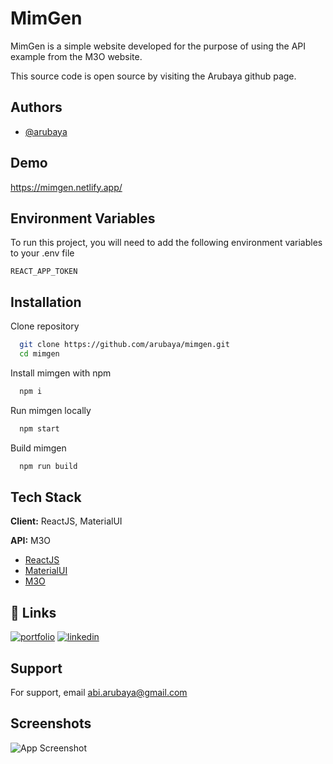 
# MimGen

MimGen is a simple website developed for the purpose of using the API example from the M3O website.

This source code is open source by visiting the Arubaya github page.


## Authors

- [@arubaya](https://www.github.com/arubaya)


## Demo

https://mimgen.netlify.app/


## Environment Variables

To run this project, you will need to add the following environment variables to your .env file

`REACT_APP_TOKEN`


## Installation

Clone repository

```bash
  git clone https://github.com/arubaya/mimgen.git
  cd mimgen
```

Install mimgen with npm

```bash
  npm i
```

Run mimgen locally

```bash
  npm start
```

Build mimgen

```bash
  npm run build
```
    
## Tech Stack

**Client:** ReactJS, MaterialUI

**API:** M3O

- [ReactJS](https://reactjs.org/)
- [MaterialUI](https://mui.com/)
- [M3O](https://m3o.com/)
## 🔗 Links
[![portfolio](https://img.shields.io/badge/my_portfolio-000?style=for-the-badge&logo=ko-fi&logoColor=white)](https://arubaya.github.io/)
[![linkedin](https://img.shields.io/badge/linkedin-0A66C2?style=for-the-badge&logo=linkedin&logoColor=white)](https://linkedin.com/in/arubaya)


## Support

For support, email abi.arubaya@gmail.com


## Screenshots

![App Screenshot](https://i.ibb.co/sjX1jTs/Screenshot-2022-03-20-150747.png)

